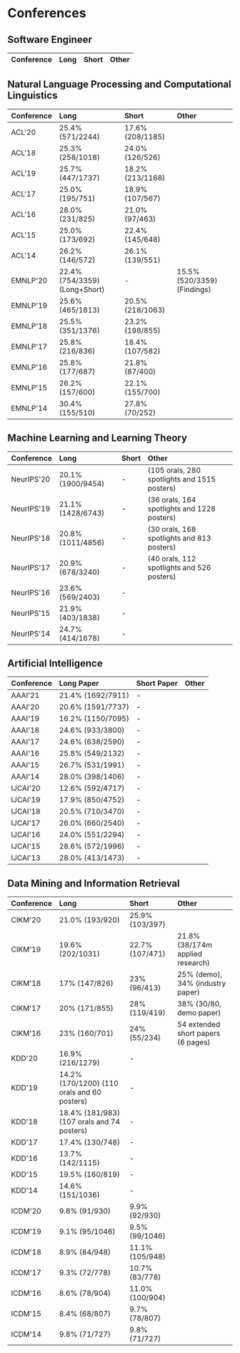 # Conferences

## Software Engineer
|   Conference | Long  |  Short |Other |
|:-------|:----------|:-----------|:-----------|


## Natural Language Processing and Computational Linguistics

|   Conference | Long  |  Short |Other |
|:-------|:----------|:-----------|:-----------|
|ACL'20	|25.4% (571/2244)|	17.6% (208/1185)||
|ACL'18	|25.3% (258/1018)|	24.0% (126/526)||
|ACL'19	|25.7% (447/1737)|	18.2% (213/1168)||
|ACL'17	|25.0% (195/751) |	18.9% (107/567)||
|ACL'16	|28.0% (231/825) |	21.0% (97/463)||
|ACL'15	|25.0% (173/692) |	22.4% (145/648)||
|ACL'14	|26.2% (146/572) |	26.1% (139/551)||
|EMNLP'20|22.4% (754/3359) (Long+Short)|-|15.5% (520/3359) (Findings)|
|EMNLP'19|25.6% (465/1813)|	20.5% (218/1063)||
|EMNLP'18|25.5% (351/1376)|	23.2% (198/855)||
|EMNLP'17|25.8% (216/836)|	18.4% (107/582)||
|EMNLP'16|25.8% (177/687)|	21.8% (87/400)||
|EMNLP'15|26.2% (157/600)|	22.1% (155/700)||
|EMNLP'14|30.4% (155/510)|27.8% (70/252)||


## Machine Learning and Learning Theory


|   Conference | Long  |  Short |Other |
|:-------|:----------|:-----------|:-----------|
|NeurIPS'20|	20.1% (1900/9454)| -|(105 orals, 280 spotlights and 1515 posters)|
|NeurIPS'19|	21.1% (1428/6743)| -|(36 orals, 164 spotlights and 1228 posters)|	
|NeurIPS'18|	20.8% (1011/4856)|-| (30 orals, 168 spotlights and 813 posters)	|
|NeurIPS'17|	20.9% (678/3240) |-|(40 orals, 112 spotlights and 526 posters)	|
|NeurIPS'16|	23.6% (569/2403)|	-|
|NeurIPS'15|	21.9% (403/1838)|	-|
|NeurIPS'14|	24.7% (414/1678)|	-|


## Artificial Intelligence

| Conference  | Long Paper  | Short Paper  |Other |
| ------------- |:-------------|:-----|:-----|
|AAAI'21 | 21.4% (1692/7911) | - |
|AAAI'20 | 20.6% (1591/7737) | - |
|AAAI'19 | 16.2% (1150/7095) | - |
|AAAI'18 | 24.6% (933/3800) | - |
|AAAI'17 | 24.6% (638/2590) | - |
|AAAI'16 | 25.8% (549/2132) | - |
|AAAI'15 | 26.7% (531/1991) | - |
|AAAI'14 | 28.0% (398/1406) | - |
|IJCAI'20 | 12.6% (592/4717) | - |
|IJCAI'19 | 17.9% (850/4752) | - |
|IJCAI'18 | 20.5% (710/3470) | - |
|IJCAI'17 | 26.0% (660/2540) | - |
|IJCAI'16 | 24.0% (551/2294) | - |
|IJCAI'15 | 28.6% (572/1996) | - |
|IJCAI'13 | 28.0% (413/1473) | - |







## Data Mining and Information Retrieval

|   Conference | Long  |  Short |Other |
|:-------|:----------|:-----------|:-----------|
|CIKM'20 | 21.0% (193/920) | 25.9% (103/397) |
|CIKM'19 | 19.6% (202/1031)| 22.7% (107/471) | 21.8% (38/174m applied research)|
|CIKM'18 |  17% (147/826)| 23% (96/413) | 25% (demo), 34% (industry paper) |
|CIKM'17 | 20% (171/855)| 28% (119/419)| 38% (30/80, demo paper)         |
|CIKM'16 | 23% (160/701)| 24% (55/234)| 54 extended short papers (6 pages) |
|KDD'20 | 16.9% (216/1279) | - |
|KDD'19 | 14.2% (170/1200) (110 orals and 60 posters) | - |
|KDD'18 | 18.4% (181/983) (107 orals and 74 posters) | - |
|KDD'17 | 17.4% (130/748) | - |
|KDD'16 | 13.7% (142/1115) | - |
|KDD'15 | 19.5% (160/819) | - |
|KDD'14 | 14.6% (151/1036) | - |
|ICDM'20 | 9.8% (91/930) | 9.9% (92/930) |
|ICDM'19 | 9.1% (95/1046) | 9.5% (99/1046) |
|ICDM'18 | 8.9% (84/948) | 11.1% (105/948) |
|ICDM'17 | 9.3% (72/778) | 10.7% (83/778) |
|ICDM'16 | 8.6% (78/904) | 11.0% (100/904) |
|ICDM'15 | 8.4% (68/807) | 9.7% (78/807) |
|ICDM'14 | 9.8% (71/727) | 9.8% (71/727) |












